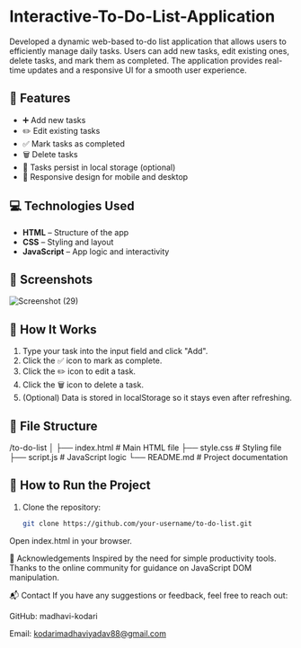 # Interactive-To-Do-List-Application
Developed a dynamic web-based to-do list application that allows users to efficiently manage daily tasks. Users can add new tasks, edit existing ones, delete tasks, and mark them as completed. The application provides real-time updates and a responsive UI for a smooth user experience.

## 🚀 Features

- ➕ Add new tasks  
- ✏️ Edit existing tasks  
- ✅ Mark tasks as completed  
- 🗑️ Delete tasks  
- 💾 Tasks persist in local storage (optional)
- 📱 Responsive design for mobile and desktop

## 💻 Technologies Used

- **HTML** – Structure of the app  
- **CSS** – Styling and layout  
- **JavaScript** – App logic and interactivity  

## 📸 Screenshots

![Screenshot (29)](https://github.com/user-attachments/assets/5cf115e3-5767-4416-9dff-a84f834e609d)


## 🧩 How It Works

1. Type your task into the input field and click "Add".
2. Click the ✅ icon to mark as complete.
3. Click the ✏️ icon to edit a task.
4. Click the 🗑️ icon to delete a task.
5. (Optional) Data is stored in localStorage so it stays even after refreshing.

## 📂 File Structure
/to-do-list
│
├── index.html # Main HTML file
├── style.css # Styling file
├── script.js # JavaScript logic
└── README.md # Project documentation



## 🔧 How to Run the Project

1. Clone the repository:
   ```bash
   git clone https://github.com/your-username/to-do-list.git
Open index.html in your browser.

🙌 Acknowledgements
Inspired by the need for simple productivity tools. Thanks to the online community for guidance on JavaScript DOM manipulation.

📬 Contact
If you have any suggestions or feedback, feel free to reach out:

GitHub: madhavi-kodari

Email: kodarimadhaviyadav88@gmail.com


